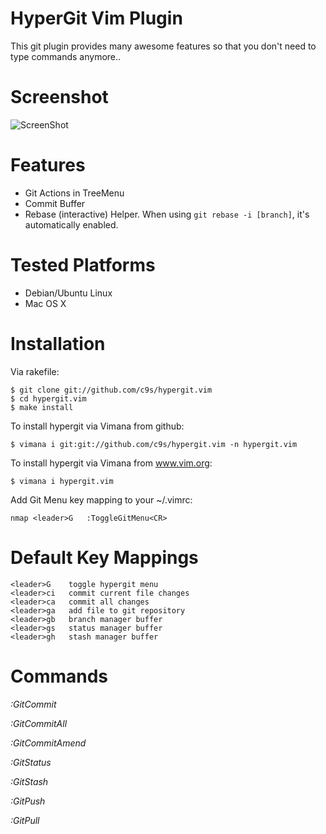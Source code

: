 
HyperGit Vim Plugin
===================

This git plugin provides many awesome features so that you don't need to type commands anymore..

Screenshot
===========

![ScreenShot](http://github.com/c9s/hypergit.vim/raw/master/screenshot.png)

Features
========

* Git Actions in TreeMenu 
* Commit Buffer
* Rebase (interactive) Helper. When using `git rebase -i [branch]`, it's automatically enabled.

Tested Platforms
================

* Debian/Ubuntu Linux
* Mac OS X

Installation
============
Via rakefile:

    $ git clone git://github.com/c9s/hypergit.vim
    $ cd hypergit.vim
    $ make install

To install hypergit via Vimana from github:

    $ vimana i git:git://github.com/c9s/hypergit.vim -n hypergit.vim

To install hypergit via Vimana from www.vim.org:

    $ vimana i hypergit.vim

Add Git Menu key mapping to your ~/.vimrc:

    nmap <leader>G   :ToggleGitMenu<CR>

Default Key Mappings
============

    <leader>G    toggle hypergit menu
    <leader>ci   commit current file changes
    <leader>ca   commit all changes
    <leader>ga   add file to git repository
    <leader>gb   branch manager buffer
    <leader>gs   status manager buffer
    <leader>gh   stash manager buffer

Commands
========

*:GitCommit*

*:GitCommitAll*

*:GitCommitAmend*

*:GitStatus*

*:GitStash*

*:GitPush*

*:GitPull*

